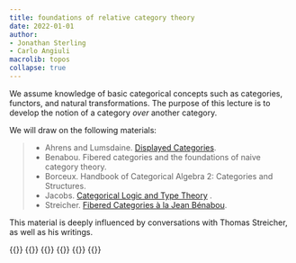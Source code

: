```yaml
---
title: foundations of relative category theory
date: 2022-01-01
author:
- Jonathan Sterling
- Carlo Angiuli
macrolib: topos
collapse: true
---
```


We assume knowledge of basic categorical concepts such as categories, functors,
and natural transformations. The purpose of this lecture is to develop the
notion of a category *over* another category.

We will draw on the following materials:

> - Ahrens and Lumsdaine. [Displayed Categories](https://arxiv.org/abs/1705.04296).
> - Benabou. Fibered categories and the foundations of naive category theory.
> - Borceux. Handbook of Categorical Algebra 2: Categories and Structures.
> - Jacobs.  [Categorical Logic and Type Theory](https://people.mpi-sws.org/~dreyer/courses/catlogic/jacobs.pdf) .
> - Streicher. [Fibered Categories à la Jean Bénabou](https://www2.mathematik.tu-darmstadt.de/~streicher/FIBR/FiBo.pdf).

This material is deeply influenced by conversations with Thomas Streicher, as well as his writings.

{{<child frct-000R>}}
{{<child frct-0008>}}
{{<child frct-0009>}}
{{<child frct-000E>}}
{{<child frct-000N>}}
{{<child frct-0012>}}
